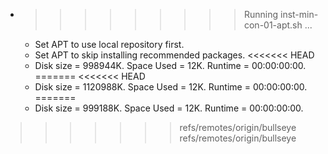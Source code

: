 * >>>>>>>>> Running inst-min-con-01-apt.sh ...
  * Set APT to use local repository first.
  * Set APT to skip installing recommended packages.
<<<<<<< HEAD
  * Disk size = 998944K. Space Used = 12K. Runtime = 00:00:00:00.
=======
<<<<<<< HEAD
  * Disk size = 1120988K. Space Used = 12K. Runtime = 00:00:00:00.
=======
  * Disk size = 999188K. Space Used = 12K. Runtime = 00:00:00:00.
>>>>>>> refs/remotes/origin/bullseye
>>>>>>> refs/remotes/origin/bullseye
